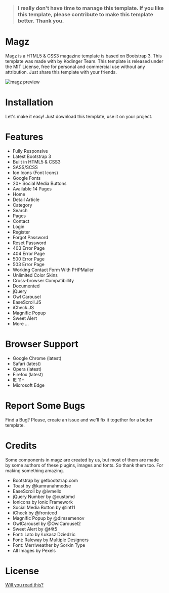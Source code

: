 > ### I really don't have time to manage this template. If you like this template, please contribute to make this template better. Thank you.

# Magz
Magz is a HTML5 & CSS3 magazine template is based on Bootstrap 3. This template was made with  by Kodinger Team. This template is released under the MIT License, free for personal and commercial use without any attribution. Just share this template with your friends.

![magz preview](https://raw.githubusercontent.com/nauvalazhar/Magz/master/images/preview.png "Magz Preview")


# Installation
Let's make it easy! Just download this template, use it on your project.

# Features
- Fully Responsive
- Latest Bootstrap 3
- Built in HTML5 & CSS3
- SASS/SCSS
- Ion Icons (Font Icons)
- Google Fonts
- 20+ Social Media Buttons
- Available 14 Pages
- Home
- Detail Article
- Category
- Search
- Pages
- Contact
- Login
- Register
- Forgot Password
- Reset Password
- 403 Error Page
- 404 Error Page
- 500 Error Page
- 503 Error Page
- Working Contact Form With PHPMailer
- Unlimited Color Skins
- Cross-browser Compatibillity
- Documented
- jQuery
- Owl Carousel
- EaseScroll.JS
- iCheck.JS
- Magnific Popup
- Sweet Alert
- More ...

# Browser Support
- Google Chrome (latest)
- Safari (latest)
- Opera (latest)
- Firefox (latest)
- IE 11+
- Microsoft Edge

# Report Some Bugs
Find a Bug? Please, create an issue and we'll fix it together for a better template.

# Credits
Some components in magz are created by us, but most of them are made by some authors of these plugins, images and fonts. So thank them too. For making something amazing.
- Bootstrap by getbootstrap.com
- Toast by @kamranahmedse
- EaseScroll by @ivmello
- jQuery Number by @customd
- Ionicons by Ionic Framework
- Social Media Button by @int11
- iCheck by @fronteed
- Magnific Popup by @dimsemenov
- OwlCarousel by @OwlCarousel2
- Sweet Alert by @t4t5
- Font: Lato by Łukasz Dziedzic
- Font: Raleway by Multiple Designers
- Font: Merriweather by Sorkin Type
- All Images by Pexels

# License
[Will you read this?](https://github.com/nauvalazhar/Magz/blob/master/LICENSE)
